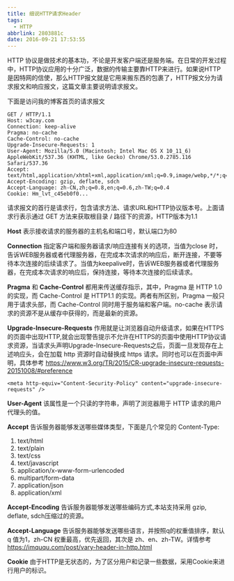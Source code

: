 ```yaml
---
title: 细说HTTP请求Header
tags:
  - HTTP
abbrlink: 2803881c
date: 2016-09-21 17:53:55
---
```


HTTP 协议是做技术的基本功，不论是开发客户端还是服务端。在日常的开发过程中，HTTP协议应用的十分广泛，数据的传输主要靠HTTP来进行。如果说HTTP是因特网的信使，那么HTTP报文就是它用来搬东西的包裹了，HTTP报文分为请求报文和响应报文，这篇文章主要说明请求报文。

下面是访问我的博客首页的请求报文

```
GET / HTTP/1.1
Host: w3cay.com
Connection: keep-alive
Pragma: no-cache
Cache-Control: no-cache
Upgrade-Insecure-Requests: 1
User-Agent: Mozilla/5.0 (Macintosh; Intel Mac OS X 10_11_6) AppleWebKit/537.36 (KHTML, like Gecko) Chrome/53.0.2785.116 Safari/537.36
Accept: text/html,application/xhtml+xml,application/xml;q=0.9,image/webp,*/*;q=0.8
Accept-Encoding: gzip, deflate, sdch
Accept-Language: zh-CN,zh;q=0.8,en;q=0.6,zh-TW;q=0.4
Cookie: Hm_lvt_c45eb0f0...
```

请求报文的首行是请求行，包含请求方法、请求URL和HTTP协议版本号。上面请求行表示通过 GET 方法来获取根目录 / 路径下的资源，HTTP版本为1.1

**Host** 表示接收请求的服务器的主机名和端口号，默认端口为80

**Connection** 指定客户端和服务器请求/响应连接有关的选项，当值为close 时，告诉WEB服务器或者代理服务器，在完成本次请求的响应后，断开连接，不要等待本次连接的后续请求了。当值为keepalive时，告诉WEB服务器或者代理服务器，在完成本次请求的响应后，保持连接，等待本次连接的后续请求。 

**Pragma** 和 **Cache-Control** 都用来传送缓存指示，其中，Pragma 是 HTTP 1.0的实现，而 Cache-Control 是 HTTP1.1 的实现。两者有所区别，Pragma 一般只用于请求头部，而 Cache-Control 同时用于服务端和客户端。no-cache 表示请求的资源不是从缓存中获得的，而是最新的资源。

**Upgrade-Insecure-Requests** 作用就是让浏览器自动升级请求，如果在HTTPS的页面中出现HTTP,就会出现警告提示不允许在HTTPS的页面中使用HTTP协议请求资源，当请求头声明Upgrade-Insecure-Requests之后，页面一旦发现存在上述响应头，会在加载 http 资源时自动替换成 https 请求。同时也可以在页面中声明，具体参考 https://www.w3.org/TR/2015/CR-upgrade-insecure-requests-20151008/#preference

```
<meta http-equiv="Content-Security-Policy" content="upgrade-insecure-requests" />
```

**User-Agent** 该属性是一个只读的字符串，声明了浏览器用于 HTTP 请求的用户代理头的值。

**Accept** 告诉服务器能够发送哪些媒体类型，下面是几个常见的 Content-Type:

1. text/html
2. text/plain
3. text/css
4. text/javascript
5. application/x-www-form-urlencoded
6. multipart/form-data
7. application/json
8. application/xml

**Accept-Encoding** 告诉服务器能够发送哪些编码方式,本站支持采用 gzip, deflate, sdch压缩过的资源。

**Accept-Language** 告诉服务器能够发送哪些语言，并按照q的权重值排序，默认 q 值为1，zh-CN 权重最高，优先返回，其次是 zh、en、zh-TW。详情参考 https://imququ.com/post/vary-header-in-http.html

**Cookie** 由于HTTP是无状态的，为了区分用户和记录一些数据，采用Cookie来进行用户的标识。